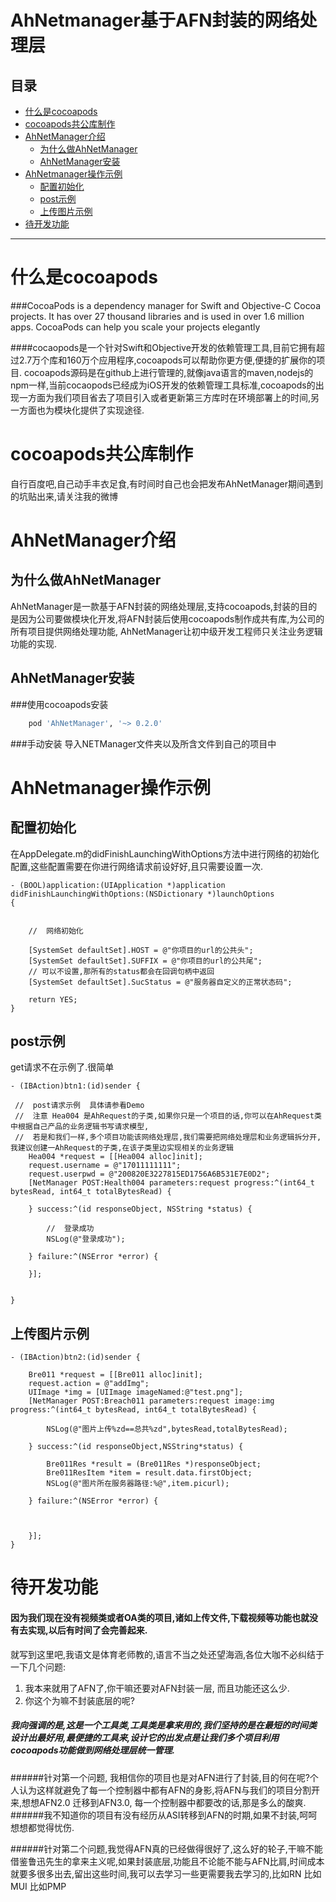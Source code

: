 AhNetmanager基于AFN封装的网络处理层
===
## 目录
* [什么是cocoapods](#what_cocoa)
* [cocoapods共公库制作](#make_coca)
* [AhNetManager介绍](#intro_ahnet)
	* [为什么做AhNetManager](#dowhat_ahnet)
	* [AhNetManager安装](#install_ahnet) 
* [AhNetmanager操作示例](#examples_ahnet)
	* [配置初始化](#set_ahnet)
	* [post示例](#post_ahnet)
	* [上传图片示例](#postimg_ahnet)  
* [待开发功能](#undo_ahnet)
	
	
---

# <a id="what_cocoa"></a> 什么是cocoapods

###CocoaPods is a dependency manager for Swift and Objective-C Cocoa projects. It has over 27 thousand libraries and is used in over 1.6 million apps. CocoaPods can help you scale your projects elegantly

####cocaopods是一个针对Swift和Objective开发的依赖管理工具,目前它拥有超过2.7万个库和160万个应用程序,cocoapods可以帮助你更方便,便捷的扩展你的项目.
cocoapods源码是在github上进行管理的,就像java语言的maven,nodejs的npm一样,当前cocaopods已经成为iOS开发的依赖管理工具标准,cocoapods的出现一方面为我们项目省去了项目引入或者更新第三方库时在环境部署上的时间,另一方面也为模块化提供了实现途径.

# <a id="make_coca"></a> cocoapods共公库制作

 自行百度吧,自己动手丰衣足食,有时间时自己也会把发布AhNetManager期间遇到的坑贴出来,请<a id="http://weibo.com/u/6042582447?topnav=1&wvr=6&topsug=1&is_hot=1">关注我的微博</a>
 
# <a id="intro_ahnet"></a> AhNetManager介绍
## <a id="dowhat_ahnet"></a> 为什么做AhNetManager

 AhNetManager是一款基于AFN封装的网络处理层,支持cocoapods,封装的目的是因为公司要做模块化开发,将AFN封装后使用cocoapods制作成共有库,为公司的所有项目提供网络处理功能, AhNetManager让初中级开发工程师只关注业务逻辑功能的实现.
## <a id="install_ahnet"></a> AhNetManager安装
###使用cocoapods安装
```ruby
	pod 'AhNetManager', '~> 0.2.0'
```
###手动安装
 导入NETManager文件夹以及所含文件到自己的项目中
# <a id="examples_ahnet"></a> AhNetmanager操作示例
## <a id="set_ahnet"></a> 配置初始化
在AppDelegate.m的didFinishLaunchingWithOptions方法中进行网络的初始化配置,这些配置需要在你进行网络请求前设好好,且只需要设置一次.

```objc
- (BOOL)application:(UIApplication *)application didFinishLaunchingWithOptions:(NSDictionary *)launchOptions
{
    
    
    //  网络初始化
    
    [SystemSet defaultSet].HOST = @"你项目的url的公共头";
    [SystemSet defaultSet].SUFFIX = @"你项目的url的公共尾";
    // 可以不设置,那所有的status都会在回调句柄中返回
    [SystemSet defaultSet].SucStatus = @"服务器自定义的正常状态码";
    
    return YES;
}
``` 
## <a id="post_ahnet"></a> post示例

get请求不在示例了.很简单

```objc
- (IBAction)btn1:(id)sender {
    
 //  post请求示例  具体请参看Demo 
 //  注意 Hea004 是AhRequest的子类,如果你只是一个项目的话,你可以在AhRequest类中根据自己产品的业务逻辑书写请求模型,
 //  若是和我们一样,多个项目功能该网络处理层,我们需要把网络处理层和业务逻辑拆分开,我建议创建一AhRequest的子类,在该子类里边实现相关的业务逻辑
    Hea004 *request = [[Hea004 alloc]init];
    request.username = @"17011111111";
    request.userpwd = @"200820E3227815ED1756A6B531E7E0D2";
    [NetManager POST:Health004 parameters:request progress:^(int64_t bytesRead, int64_t totalBytesRead) {
        
    } success:^(id responseObject, NSString *status) {
        
        //  登录成功
        NSLog(@"登录成功");
        
    } failure:^(NSError *error) {
        
    }];
    
    
}
``` 
## <a id="postimg_ahnet"></a> 上传图片示例

```objc
- (IBAction)btn2:(id)sender {
    
    Bre011 *request = [[Bre011 alloc]init];
    request.action = @"addImg";
    UIImage *img = [UIImage imageNamed:@"test.png"];
    [NetManager POST:Breach011 parameters:request image:img progress:^(int64_t bytesRead, int64_t totalBytesRead) {
        
        NSLog(@"图片上传%zd==总共%zd",bytesRead,totalBytesRead);
        
    } success:^(id responseObject,NSString*status) {
        
        Bre011Res *result = (Bre011Res *)responseObject;
        Bre011ResItem *item = result.data.firstObject;
        NSLog(@"图片所在服务器路径:%@",item.picurl);
        
    } failure:^(NSError *error) {
        
        
        
    }];
}
```
# <a id="undo_ahnet"></a> 待开发功能
####  因为我们现在没有视频类或者OA类的项目,诸如上传文件,下载视频等功能也就没有去实现,以后有时间了会完善起来.

就写到这里吧,我语文是体育老师教的,语言不当之处还望海涵,各位大咖不必纠结于一下几个问题:

1. 我本来就用了AFN了,你干嘛还要对AFN封装一层, 而且功能还这么少.
2. 你这个为嘛不封装底层的呢?



##### 我向强调的是,这是一个工具类,工具类是拿来用的,我们坚持的是在最短的时间类设计出最好用,最便捷的工具来,设计它的出发点是让我们多个项目利用cocoapods功能做到网络处理层统一管理.

######针对第一个问题, 我相信你的项目也是对AFN进行了封装,目的何在呢?个人认为这样就避免了每一个控制器中都有AFN的身影,将AFN与我们的项目分割开来,想想AFN2.0 迁移到AFN3.0, 每一个控制器中都要改的话,那是多么的酸爽.
######我不知道你的项目有没有经历从ASI转移到AFN的时期,如果不封装,呵呵 想想都觉得忧伤.

######针对第二个问题,我觉得AFN真的已经做得很好了,这么好的轮子,干嘛不能借鉴鲁迅先生的拿来主义呢,如果封装底层,功能且不论能不能与AFN比肩,时间成本就要多很多出去,留出这些时间,我可以去学习一些更需要我去学习的,比如RN  比如MUI 比如PMP



 

 
 


